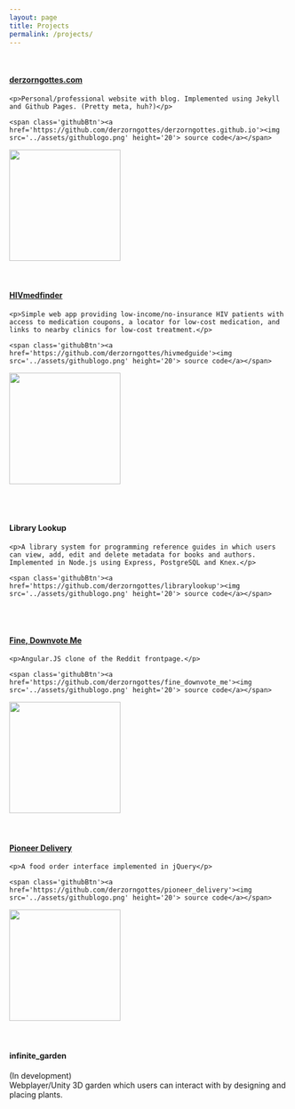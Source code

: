```yaml
---
layout: page
title: Projects
permalink: /projects/
---
```


<div class='projectDiv'>
  <br>
  <div class='projectInfo'>
    <h4><a href='http://www.derzorngottes.com'>derzorngottes.com</a></h4>

    <p>Personal/professional website with blog. Implemented using Jekyll and Github Pages. (Pretty meta, huh?)</p>

    <span class='githubBtn'><a href='https://github.com/derzorngottes/derzorngottes.github.io'><img src='../assets/githublogo.png' height='20'> source code</a></span>
  </div>

  <div class='projectImg'>
    <img src='../assets/projectimgs/dzg-site.png' height='200'/>
  </div>
</div>

<div class='projectDiv'>
  <br><br>
  <div class='projectInfo'>
    <h4><a href='http://hivmedfinder.surge.sh/'>HIVmedfinder</a></h4>

    <p>Simple web app providing low-income/no-insurance HIV patients with access to medication coupons, a locator for low-cost medication, and links to nearby clinics for low-cost treatment.</p>

    <span class='githubBtn'><a href='https://github.com/derzorngottes/hivmedguide'><img src='../assets/githublogo.png' height='20'> source code</a></span>
  </div>

  <div class='projectImg'>
    <img src='../assets/projectimgs/hivmedfinder.png' height='200'/>
  </div>
</div>

<div class='projectDiv'>
  <br><br><br>
  <div>
    <h4>Library Lookup</h4>

    <p>A library system for programming reference guides in which users can view, add, edit and delete metadata for books and authors. Implemented in Node.js using Express, PostgreSQL and Knex.</p>

    <span class='githubBtn'><a href='https://github.com/derzorngottes/librarylookup'><img src='../assets/githublogo.png' height='20'> source code</a></span>
  </div>
</div>

<div class='projectDiv'>
  <br><br>
  <div class='projectInfo'>
    <h4><a href='http://finedownvoteme.surge.sh/'>Fine, Downvote Me</a></h4>

    <p>Angular.JS clone of the Reddit frontpage.</p>

    <span class='githubBtn'><a href='https://github.com/derzorngottes/fine_downvote_me'><img src='../assets/githublogo.png' height='20'> source code</a></span>
  </div>
  <div class='projectImg'>
    <img src='../assets/projectimgs/redditclone.png' height='200'/>
  </div>
</div>

<div class='projectDiv'>
  <br><br>
  <div class='projectInfo'>
    <h4><a href='http://undesirable-thunder.surge.sh/'>Pioneer Delivery</a></h4>

    <p>A food order interface implemented in jQuery</p>

    <span class='githubBtn'><a href='https://github.com/derzorngottes/pioneer_delivery'><img src='../assets/githublogo.png' height='20'> source code</a></span>
  </div>
  <div class='projectImg'>
    <img src='../assets/projectimgs/eats.png' height='200'/>
  </div>
</div>

<div class='projectDiv'>
  <br><br>

  <h4>infinite_garden</h4>

  <p>(In development) <br>  
  Webplayer/Unity 3D garden which users can interact with by designing and placing plants.</p>
</div>
